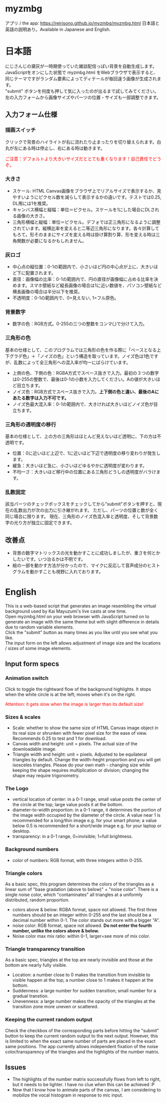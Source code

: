 # myzmbg
アプリ / the app: <a href="https://reirisono.github.io/myzmbg/myzmbg.html">https://reirisono.github.io/myzmbg/myzmbg.html</a>
日本語と英語の説明あり。Available in Japanese and English.

<h1>日本語</h1>
にじさんじの黛灰が一時期使っていた雑談配信っぽい背景を自動生成します。<br>
JavaScriptをオンにした状態で myzmbg.html をWebブラウザで表示すると、同じテーマですがランダム要素によってディテールが毎回違う画像が生成されます。<br>
"submit" ボタンを何度も押して気に入ったのが出るまで試してみてください。<br>
左の入力フォームから画像サイズやパーツの位置・サイズも一部調整できます。<br>
<h2>入力フォーム仕様</h2>
<h3>描画スイッチ</h3>
<p>クリックで背景のハイライトが右に流れたり止まったりを切り替えられます。白丸が左にある時は停止し、右にある時は動きます。</p>
<p style="color:red">ご注意：デフォルトより大きいサイズだととても重くなります！自己責任でどうぞ。</p>
<h3>大きさ</h3>
<ul>
  <li>スケール: HTML Canvas画像をブラウザ上でリアルサイズで表示するか、見やすいようにピクセル数を減らして表示するかの違いです。テストでは0.25, DL用には1を推奨。</li>
  <li>キャンバス横幅と縦幅：単位＝ピクセル。スケールを1にした場合にDLされる画像の大きさ。</li>
  <li>三角形横幅と縦幅：単位＝ピクセル。デフォでは正三角形になるように調整されています。縦横比率を変えると二等辺三角形になります。各々計算してもろて。形そのままにサイズを変える時は掛け算割り算、形を変える時は三角関数が必要になるかもしれません。</li>
</ul>
<h3>灰ロゴ</h3>
<ul>
  <li>中心点の縦位置：0-1の範囲内で、小さいほど円の中心点が上に、大きいほど下に配置されます。</li>
  <li>直径：画像幅の比率：0-1の範囲内で、円の直径が画像幅に占める比率を決めます。スマホ壁紙など縦長画像の場合は1に近い数値を、パソコン壁紙など横長画像の場合は半分以下を推奨。</li>
  <li>不透明度：0-1の範囲内で、0=見えない, 1=フル原色。</li>
</ul>
<h3>背景数字</h3>
<ul>
	<li>数字の色：RGB方式。0-255の三つの整数をコンマ(,)で分けて入力。</li>
</ul>
<h3>三角形の色</h3>
<p>基本の仕様として、このプログラムでは三角形の色を作る際に「ベースとなる上下グラデ色」＋「ノイズの色」という構造を取っています。ノイズ色は1色ですが、乱数によって全三角形への混入率が均一にばらけています。</p>
<ul>
<li>上側の色、下側の色：RGBA方式でスペース抜きで入力。最初の３つの数字は0-255の整数で、最後は0-1の小数を入力してください。Aの値が大きいほど目立ちます。</li>
<li>ノイズ色：RGB方式でスペース抜きで入力。<b>上下側の色と違い、最後のAにあたる数字は入力不可です。</b></li>
<li>ノイズ色最大混入率：0-1の範囲内で、大きければ大きいほどノイズ色が目立ちます。</li>
</ul>
<h3>三角形の透明度の移行</h3>
<p>基本の仕様として、上の方の三角形はほとんど見えないほど透明に、下の方は不透明です。</p>
<ul>
  <li>位置：0に近いほど上辺で、1に近いほど下辺で透明度の移り変わりが発生します。</li>
  <li>緩急：大きいほど急に、小さいほどゆるやかに透明度が変わります。</li>
  <li>不均一さ：大きいほど移行中の位置にある三角形どうしの透明度がバラけます。</li>
</ul>
<h3>乱数固定</h3>
該当パーツのチェックボックスをチェックしてから"submit"ボタンを押すと、現在の乱数出力が次の出力に引き継がれます。
ただし、パーツの位置と数が全く同じ場合に限ります。
現在、三角形のノイズ色混入率と透明度、そして背景数字の光り方が独立に固定できます。
<h2>改善点</h2>
<ul>
<li>背景の数字マトリックスの光を動かすことに成功しましたが、重さを何とかしたいです。いつ治るかは不明です。</li>
<li>絵の一部を動かす方法が分かったので、マイクに反応して音声成分のヒストグラムを動かすことも視野に入れております。</li>
</ul>

<h1>English</h1>
This is a web-based script that generates an image resembling the virtual background used by Kai Mayuzumi's live casts at one time.<br>
Open myzmbg.html on your web browser with JavaScript turned on to generate an image with the same theme but with slight difference in details due to random variable elements.<br>
Click the "submit" button as many times as you like until you see what you like.<br>
The input form on the left allows adjustment of image size and the locations / sizes of some image elements.<br>
<h2>Input form specs</h2>
<h3>Animation switch</h3>
<p>Click to toggle the rightward flow of the background highlights. It stops when the white circle is at the left; moves when it's on the right.</p>
<p style="color:red">Attention: it gets slow when the image is larger than its default size!</p> 
<h3>Sizes & scales</h3>
<ul>
  <li>Scale: whether to show the same size of HTML Canvas image object in its real size or shrunken with fewer pixel size for the ease of view. Recommends 0.25 to test and 1 for download.</li>
  <li>Canvas width and height: unit = pixels. The actual size of the downloadable image.</li>
  <li>Triangle width and height: unit = pixels. Adjusted to be equilateral triangles by default. Change the width-heght proportion and you will get isosceles triangles. Please do your own math - changing size while keeping the shape requires multiplication or division; changing the shape may require trigonometry.</li>
</ul>
<h3>The Logo</h3>
<ul>
  <li>vertical location of center: in a 0-1 range, small value posts the center of the circle at the top; large value posts it at the bottom.</li>
  <li>diameter-to-width proportion: in a 0-1 range, it determines the portion of the image width occupied by the diameter of the circle. A value near 1 is recommended for a long/thin image e.g. for your smart phone; a value below 0.5 is recommended for a short/wide image e.g. for your laptop or desktop.</li>
  <li>transparency: in a 0-1 range, 0=invisible; 1=full brightness.</li>
</ul>
<h3>Background numbers</h3>
<ul>
<li>color of numbers: RGB format, with three integers within 0-255.</li>
</ul>
<h3>Triangle colors</h3>
<p>As a basic spec, this program determines the colors of the triangles as a linear sum of "base gradation (above to below)" + "noise color". There is a single noise color, which "contaminates" all triangles at a uniformly distributed, random proportion.</p>
<ul>
<li>colors above & below: RGBA format, space not allowed. The first three numbers should be an integer within 0-255 and the last should be a decimal number within 0-1. The color stands out more with a bigger "A".</li>
<li>noise color: RGB format, space not allowed. <b>Do not enter the fourth number, unlike the colors above & below.</b></li>
<li>Noise color max mix ratio: within 0-1, larger=see more of mix color.</li>
</ul>
<h3>Triangle transparency transition</h3>
<p>As a basic spec, triangles at the top are nearly invisible and those at the bottom are nearly fully visible.</p>
<ul>
  <li>Location: a number close to 0 makes the transition from invisible to visible happen at the top; a number close to 1 makes it happen at the bottom.</li>
  <li>Suddenness: a large number for sudden transition; small number for a gradual transtion.</li>
  <li>Unevenness: a large number makes the opacity of the triangles at the transition zone more uneven or scattered.</li>
</ul>
<h3>Keeping the current random output</h3>
Check the checkbox of the corresponding parts before hitting the "submit" button to keep the current random output to the next output.
However, this is limited to when the exact same number of parts are placed in the exact same positions.
The app currently allows independent fixation of the noise color/transparency of the triangles and the  highlights of the number matrix.
<h2>Issues</h2>
<ul>
<li>The highlights of the number matrix successfully flows from left to right, but it needs to be lighter. I have no clue when this can be achieved :P</li>
<li>Now that I know how to animate parts of the canvas, I am considering to mobilize the vocal histogram in response to mic input.</li>
</ul>
